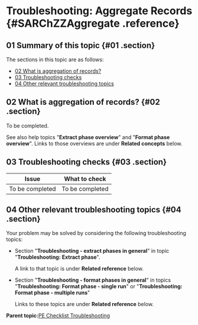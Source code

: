 # Troubleshooting: Aggregate Records {#SARChZZAggregate .reference}

## 01 Summary of this topic {#01 .section}

The sections in this topic are as follows:

-   [02 What is aggregation of records?](#02)
-   [03 Troubleshooting checks](#03)
-   [04 Other relevant troubleshooting topics](#04)

## 02 What is aggregation of records? {#02 .section}

To be completed.

See also help topics "**Extract phase overview**" and "**Format phase overview**". Links to those overviews are under **Related concepts** below.

## 03 Troubleshooting checks {#03 .section}

|Issue|What to check|
|-----|-------------|
|To be completed|To be completed|

## 04 Other relevant troubleshooting topics {#04 .section}

Your problem may be solved by considering the following troubleshooting topics:

-   Section "**Troubleshooting - extract phases in general**" in topic "**Troubleshooting: Extract phase**".

    A link to that topic is under **Related reference** below.

-   Section "**Troubleshooting - format phases in general**" in topics "**Troubleshooting: Format phase - single run**" or "**Troubleshooting: Format phase - multiple runs**"

    Links to these topics are under **Related reference** below.


**Parent topic:**[PE Checklist Troubleshooting](../html/AAR905PMChecklistTr.md)

